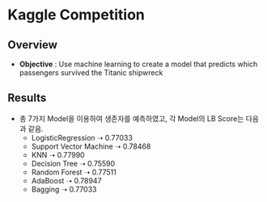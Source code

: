 # Kaggle Competition
## Overview
+ **Objective** : Use machine learning to create a model that predicts which passengers survived the Titanic shipwreck

## Results
  + 총 7가지 Model을 이용하여 생존자를 예측하였고, 각 Model의 LB Score는 다음과 같음.
    + LogisticRegression  ➝  0.77033
    + Support Vector Machine ➝ 0.78468
    + KNN ➝ 0.77990
    + Decision Tree ➝ 0.75590
    + Random Forest ➝ 0.77511
    + AdaBoost ➝ 0.78947
    + Bagging ➝ 0.77033
